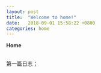 ```yaml
---
layout: post
title:  "Welcome to home!"
date:   2018-09-01 15:58:22 +0800
categories: home
---
```

**Home**
##

第一篇日志；
